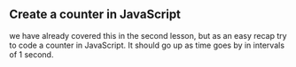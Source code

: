 ## Create a counter in JavaScript
we have already covered this in the second lesson, but as an easy recap try to code a counter in JavaScript. It should go up as time goes by in intervals of 1 second.